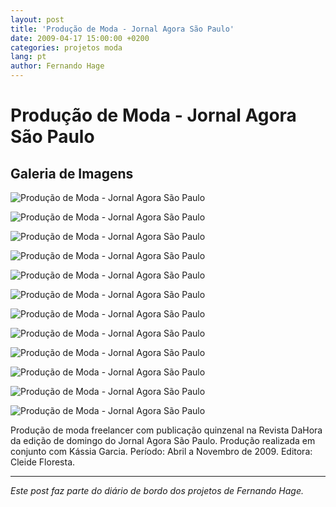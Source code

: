 ```yaml
---
layout: post
title: 'Produção de Moda - Jornal Agora São Paulo'
date: 2009-04-17 15:00:00 +0200
categories: projetos moda
lang: pt
author: Fernando Hage
---
```


# Produção de Moda - Jornal Agora São Paulo

## Galeria de Imagens

![Produção de Moda - Jornal Agora São Paulo](/assets/images/producao-de-moda-jornal-agora-sao-paulo-01.jpg)

![Produção de Moda - Jornal Agora São Paulo](/assets/images/producao-de-moda-jornal-agora-sao-paulo-02.jpg)

![Produção de Moda - Jornal Agora São Paulo](/assets/images/producao-de-moda-jornal-agora-sao-paulo-03.jpg)

![Produção de Moda - Jornal Agora São Paulo](/assets/images/producao-de-moda-jornal-agora-sao-paulo-04.jpg)

![Produção de Moda - Jornal Agora São Paulo](/assets/images/producao-de-moda-jornal-agora-sao-paulo-05.jpg)

![Produção de Moda - Jornal Agora São Paulo](/assets/images/producao-de-moda-jornal-agora-sao-paulo-06.jpg)

![Produção de Moda - Jornal Agora São Paulo](/assets/images/producao-de-moda-jornal-agora-sao-paulo-07.jpg)

![Produção de Moda - Jornal Agora São Paulo](/assets/images/producao-de-moda-jornal-agora-sao-paulo-08.jpg)

![Produção de Moda - Jornal Agora São Paulo](/assets/images/producao-de-moda-jornal-agora-sao-paulo-09.jpg)

![Produção de Moda - Jornal Agora São Paulo](/assets/images/producao-de-moda-jornal-agora-sao-paulo-10.jpg)

![Produção de Moda - Jornal Agora São Paulo](/assets/images/producao-de-moda-jornal-agora-sao-paulo-11.jpg)

![Produção de Moda - Jornal Agora São Paulo](/assets/images/producao-de-moda-jornal-agora-sao-paulo-12.jpg)

Produção de moda freelancer com publicação quinzenal na Revista DaHora da edição de domingo do Jornal Agora São Paulo. Produção realizada em conjunto com Kássia Garcia. Período: Abril a Novembro de 2009. Editora: Cleide Floresta.

---

*Este post faz parte do diário de bordo dos projetos de Fernando Hage.*